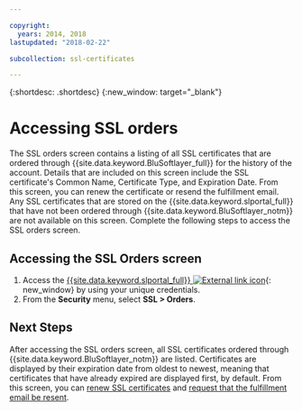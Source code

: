 ```yaml
---

copyright:
  years: 2014, 2018
lastupdated: "2018-02-22"

subcollection: ssl-certificates

---
```


{:shortdesc: .shortdesc}
{:new_window: target="_blank"}

# Accessing SSL orders

The SSL orders screen contains a listing of all SSL certificates that are ordered through {{site.data.keyword.BluSoftlayer_full}} for the history of the account. Details that are included on this screen include the SSL certificate's Common Name, Certificate Type, and Expiration Date. From this screen, you can renew the certificate or resend the fulfillment email. Any SSL certificates that are stored on the {{site.data.keyword.slportal_full}} that have not been ordered through {{site.data.keyword.BluSoftlayer_notm}} are not available on this screen. Complete the following steps to access the SSL orders screen.

## Accessing the SSL Orders screen

1. Access the [{{site.data.keyword.slportal_full}} ![External link icon](../../icons/launch-glyph.svg "External link icon")](https://control.softlayer.com/){: new_window} by using your unique credentials.
2. From the **Security** menu, select **SSL > Orders**.

## Next Steps

After accessing the SSL orders screen, all SSL certificates ordered through {{site.data.keyword.BluSoftlayer_notm}} are listed. Certificates are displayed by their expiration date from oldest to newest, meaning that certificates that have already expired are displayed first, by default. From this screen, you can [renew SSL certificates](/docs/infrastructure/ssl-certificates?topic=ssl-certificates-renewing-ssl-certificates) and [request that the fulfillment email be resent](/docs/infrastructure/ssl-certificates?topic=ssl-certificates-requesting-an-ssl-certificate-fulfillment-email).
